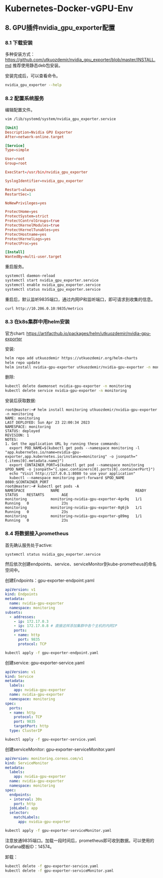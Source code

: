 # Kubernetes-Docker-vGPU-Env

## 8. GPU插件nvidia_gpu_exporter配置
### 8.1 下载安装
多种安装方式：
https://github.com/utkuozdemir/nvidia_gpu_exporter/blob/master/INSTALL.md
推荐使用静态deb包安装。

安装完成后，可以查看命令。
```sh
nvidia_gpu_exporter --help
```

### 8.2 配置系统服务
编辑配置文件。
```sh
vim /lib/systemd/system/nvidia_gpu_exporter.service
```

```conf
[Unit]
Description=Nvidia GPU Exporter
After=network-online.target

[Service]
Type=simple

User=root
Group=root

ExecStart=/usr/bin/nvidia_gpu_exporter

SyslogIdentifier=nvidia_gpu_exporter

Restart=always
RestartSec=1

NoNewPrivileges=yes

ProtectHome=yes
ProtectSystem=strict
ProtectControlGroups=true
ProtectKernelModules=true
ProtectKernelTunables=yes
ProtectHostname=yes
ProtectKernelLogs=yes
ProtectProc=yes

[Install]
WantedBy=multi-user.target
```

重启服务。
```sh
systemctl daemon-reload
systemctl start nvidia_gpu_exporter.service
systemctl enable nvidia_gpu_exporter.service
systemctl status nvidia_gpu_exporter.service
```

重启后，默认监听9835端口，通过内网IP和监听端口，即可请求到收集的信息。
```sh
curl http://10.206.0.10:9835/metrics
```

### 8.3 在k8s集群中用helm安装
官方chart:
https://artifacthub.io/packages/helm/utkuozdemir/nvidia-gpu-exporter

安装:
```sh
helm repo add utkuozdemir https://utkuozdemir.org/helm-charts
helm repo update
helm install nvidia-gpu-exporter utkuozdemir/nvidia-gpu-exporter -n monitoring
```

删除:
```sh
kubectl delete daemonset nvidia-gpu-exporter -n monitoring
kubectl delete service nvidia-gpu-exporter -n monitoring
```

安装后获取数据:
```
root@master:~# helm install monitoring utkuozdemir/nvidia-gpu-exporter -n monitoring
NAME: monitoring
LAST DEPLOYED: Sun Apr 23 22:00:34 2023
NAMESPACE: monitoring
STATUS: deployed
REVISION: 1
NOTES:
1. Get the application URL by running these commands:
  export POD_NAME=$(kubectl get pods --namespace monitoring -l "app.kubernetes.io/name=nvidia-gpu-exporter,app.kubernetes.io/instance=monitoring" -o jsonpath="{.items[0].metadata.name}")
  export CONTAINER_PORT=$(kubectl get pod --namespace monitoring $POD_NAME -o jsonpath="{.spec.containers[0].ports[0].containerPort}")
  echo "Visit http://127.0.0.1:8080 to use your application"
  kubectl --namespace monitoring port-forward $POD_NAME 8080:$CONTAINER_PORT
root@master:~# kubectl get pods -A
NAMESPACE            NAME                                   READY   STATUS    RESTARTS        AGE
monitoring           monitoring-nvidia-gpu-exporter-4gx9q   1/1     Running   0               23s
monitoring           monitoring-nvidia-gpu-exporter-8g6jb   1/1     Running   0               23s
monitoring           monitoring-nvidia-gpu-exporter-g89mg   1/1     Running   0               23s
```

### 8.4 将数据接入prometheus
首先确认服务处于active:
```sh
systemctl status nvidia_gpu_exporter.service
```

然后依次创建endpoints、service、serviceMonitor到kube-prometheus的命名空间中。

创建Endpoints：gpu-exporter-endpoint.yaml
```yaml
apiVersion: v1
kind: Endpoints
metadata:
  name: nvidia-gpu-exporter
  namespace: monitoring
subsets:
  - addresses: 
    - ip: 172.17.0.3
    - ip: 172.17.0.8 # 直接这样添加集群中各个主机的内网IP
    ports:
    - name: http
      port: 9835
      protocol: TCP
```

```sh
kubectl apply -f gpu-exporter-endpoint.yaml
```

创建service: gpu-exporter-service.yaml
```yaml
apiVersion: v1
kind: Service
metadata:
  labels:
    app: nvidia-gpu-exporter
  name: nvidia-gpu-exporter
  namespace: monitoring
spec:
  ports:
  - name: http
    protocol: TCP
    port: 9835
    targetPort: http
  type: ClusterIP
```

```sh
kubectl apply -f gpu-exporter-service.yaml
```

创建serviceMonitor: gpu-exporter-serviceMonitor.yaml
```yaml
apiVersion: monitoring.coreos.com/v1
kind: ServiceMonitor
metadata:
  labels:
    app: nvidia-gpu-exporter
  name: nvidia-gpu-exporter
  namespace: monitoring
spec:
  endpoints:
  - interval: 30s
    port: http
  jobLabel: app
  selector:
    matchLabels:
      app: nvidia-gpu-exporter
```

```sh
kubectl apply -f gpu-exporter-serviceMonitor.yaml
```

注意放通9835端口。加载一段时间后，prometheus即可收到数据。可以使用的Grafana模板ID：14574。

卸载：
```sh
kubectl delete -f gpu-exporter-service.yaml
kubectl delete -f gpu-exporter-serviceMonitor.yaml
```

